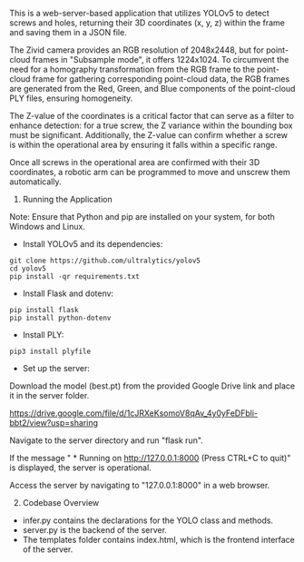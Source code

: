 This is a web-server-based application that utilizes YOLOv5 to detect screws and holes, returning their 3D coordinates (x, y, z) within the frame and saving them in a JSON file.

The Zivid camera provides an RGB resolution of 2048x2448, but for point-cloud frames in "Subsample mode", it offers 1224x1024. To circumvent the need for a homography transformation from the RGB frame to the point-cloud frame for gathering corresponding point-cloud data, the RGB frames are generated from the Red, Green, and Blue components of the point-cloud PLY files, ensuring homogeneity.

The Z-value of the coordinates is a critical factor that can serve as a filter to enhance detection: for a true screw, the Z variance within the bounding box must be significant. Additionally, the Z-value can confirm whether a screw is within the operational area by ensuring it falls within a specific range.

Once all screws in the operational area are confirmed with their 3D coordinates, a robotic arm can be programmed to move and unscrew them automatically.
1. Running the Application

Note: Ensure that Python and pip are installed on your system, for both Windows and Linux.

- Install YOLOv5 and its dependencies:

```
git clone https://github.com/ultralytics/yolov5
cd yolov5
pip install -qr requirements.txt
```

- Install Flask and dotenv:

```
pip install flask
pip install python-dotenv
```

- Install PLY:

```
pip3 install plyfile
```

- Set up the server:

Download the model (best.pt) from the provided Google Drive link and place it in the server folder.

https://drive.google.com/file/d/1cJRXeKsomoV8qAv_4y0yFeDFbli-bbt2/view?usp=sharing

Navigate to the server directory and run "flask run".

If the message " * Running on http://127.0.0.1:8000 (Press CTRL+C to quit)" is displayed, the server is operational.

Access the server by navigating to "127.0.0.1:8000" in a web browser.

2. Codebase Overview
- infer.py contains the declarations for the YOLO class and methods.
- server.py is the backend of the server.
- The templates folder contains index.html, which is the frontend interface of the server.
